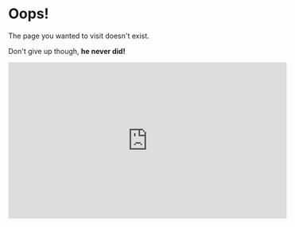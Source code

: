 # Oops!
The page you wanted to visit doesn't exist.

Don't give up though, **he never did!**

<iframe width="560" height="315" src="https://www.youtube.com/embed/dQw4w9WgXcQ?si=FRj_JOj0ewudW0ZN" title="YouTube video player" frameborder="0" allow="accelerometer; autoplay; clipboard-write; encrypted-media; gyroscope; picture-in-picture; web-share" referrerpolicy="strict-origin-when-cross-origin" allowfullscreen></iframe>
